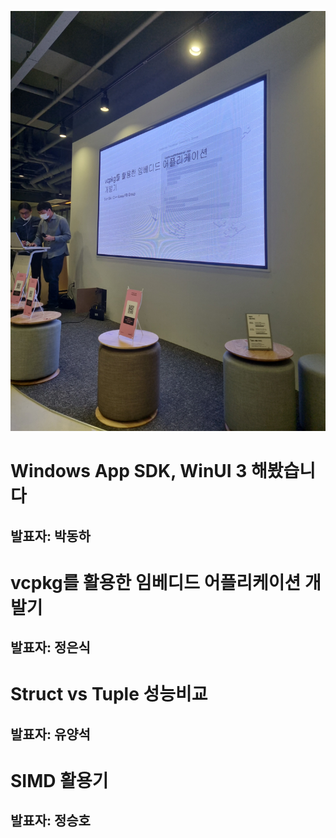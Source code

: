 ![[C++ Korea] 2022 Meet-Up(12월)](../../Resources/대외%20활동/C++%20Korea/[C++%20Korea%20Meet-Up]%202022_12.jpg)

# Windows App SDK, WinUI 3 해봤습니다
발표자: 박동하
---

# vcpkg를 활용한 임베디드 어플리케이션 개발기
발표자: 정은식
---

# Struct vs Tuple 성능비교
발표자: 유양석
---

# SIMD 활용기
발표자: 정승호
---